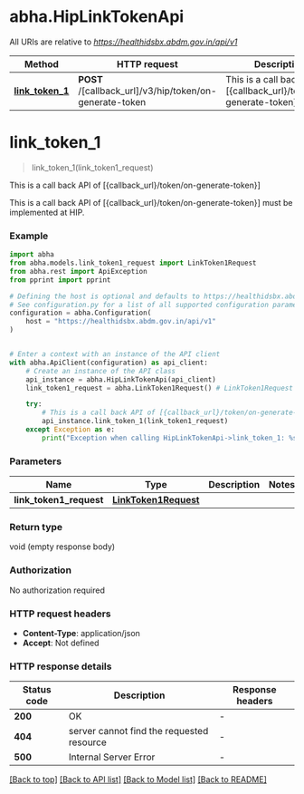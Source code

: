 # abha.HipLinkTokenApi

All URIs are relative to *https://healthidsbx.abdm.gov.in/api/v1*

Method | HTTP request | Description
------------- | ------------- | -------------
[**link_token_1**](HipLinkTokenApi.md#link_token_1) | **POST** /[callback_url]/v3/hip/token/on-generate-token | This is a call back API of [{callback_url}/token/on-generate-token}]


# **link_token_1**
> link_token_1(link_token1_request)

This is a call back API of [{callback_url}/token/on-generate-token}]

This is a call back API of [{callback_url}/token/on-generate-token}] must be implemented at HIP.

### Example


```python
import abha
from abha.models.link_token1_request import LinkToken1Request
from abha.rest import ApiException
from pprint import pprint

# Defining the host is optional and defaults to https://healthidsbx.abdm.gov.in/api/v1
# See configuration.py for a list of all supported configuration parameters.
configuration = abha.Configuration(
    host = "https://healthidsbx.abdm.gov.in/api/v1"
)


# Enter a context with an instance of the API client
with abha.ApiClient(configuration) as api_client:
    # Create an instance of the API class
    api_instance = abha.HipLinkTokenApi(api_client)
    link_token1_request = abha.LinkToken1Request() # LinkToken1Request | 

    try:
        # This is a call back API of [{callback_url}/token/on-generate-token}]
        api_instance.link_token_1(link_token1_request)
    except Exception as e:
        print("Exception when calling HipLinkTokenApi->link_token_1: %s\n" % e)
```



### Parameters


Name | Type | Description  | Notes
------------- | ------------- | ------------- | -------------
 **link_token1_request** | [**LinkToken1Request**](LinkToken1Request.md)|  | 

### Return type

void (empty response body)

### Authorization

No authorization required

### HTTP request headers

 - **Content-Type**: application/json
 - **Accept**: Not defined

### HTTP response details

| Status code | Description | Response headers |
|-------------|-------------|------------------|
**200** | OK |  -  |
**404** | server cannot find the requested resource |  -  |
**500** | Internal Server Error |  -  |

[[Back to top]](#) [[Back to API list]](../README.md#documentation-for-api-endpoints) [[Back to Model list]](../README.md#documentation-for-models) [[Back to README]](../README.md)

